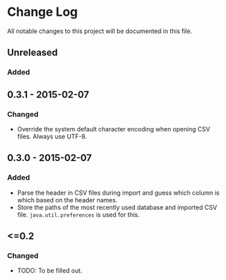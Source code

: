 # Change Log
All notable changes to this project will be documented in this file.

## Unreleased
### Added

## 0.3.1 - 2015-02-07
### Changed
- Override the system default character encoding when opening CSV files. Always
  use UTF-8.

## 0.3.0 - 2015-02-07
### Added
- Parse the header in CSV files during import and guess which column is which
  based on the header names.
- Store the paths of the most recently used database and imported CSV file.
  `java.util.preferences` is used for this.

## <=0.2
### Changed
- TODO: To be filled out.
